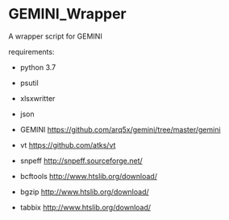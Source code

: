 # GEMINI_Wrapper
A wrapper script for GEMINI

requirements:
- python 3.7
- psutil
- xlsxwritter
- json

- GEMINI      https://github.com/arq5x/gemini/tree/master/gemini

- vt          https://github.com/atks/vt
- snpeff      http://snpeff.sourceforge.net/ 
 
- bcftools    http://www.htslib.org/download/ 
- bgzip       http://www.htslib.org/download/ 
- tabbix      http://www.htslib.org/download/ 
